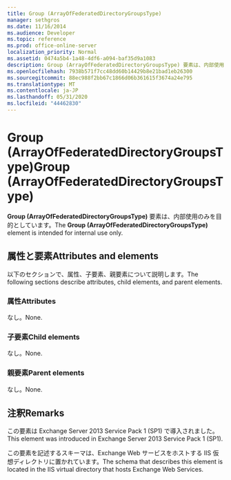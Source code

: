 ```yaml
---
title: Group (ArrayOfFederatedDirectoryGroupsType)
manager: sethgros
ms.date: 11/16/2014
ms.audience: Developer
ms.topic: reference
ms.prod: office-online-server
localization_priority: Normal
ms.assetid: 0474a5b4-1a48-4df6-a094-baf35d9a1083
description: Group (ArrayOfFederatedDirectoryGroupsType) 要素は、内部使用のみを目的としています。
ms.openlocfilehash: 7938b571f7cc48dd60b14429b8e21bad1eb26300
ms.sourcegitcommit: 88ec988f2bb67c1866d06b361615f3674a24e795
ms.translationtype: MT
ms.contentlocale: ja-JP
ms.lasthandoff: 05/31/2020
ms.locfileid: "44462830"
---
```

# <a name="group-arrayoffederateddirectorygroupstype"></a><span data-ttu-id="98e0f-103">Group (ArrayOfFederatedDirectoryGroupsType)</span><span class="sxs-lookup"><span data-stu-id="98e0f-103">Group (ArrayOfFederatedDirectoryGroupsType)</span></span>

<span data-ttu-id="98e0f-104">**Group (ArrayOfFederatedDirectoryGroupsType)** 要素は、内部使用のみを目的としています。</span><span class="sxs-lookup"><span data-stu-id="98e0f-104">The **Group (ArrayOfFederatedDirectoryGroupsType)** element is intended for internal use only.</span></span> 

## <a name="attributes-and-elements"></a><span data-ttu-id="98e0f-105">属性と要素</span><span class="sxs-lookup"><span data-stu-id="98e0f-105">Attributes and elements</span></span>

<span data-ttu-id="98e0f-106">以下のセクションで、属性、子要素、親要素について説明します。</span><span class="sxs-lookup"><span data-stu-id="98e0f-106">The following sections describe attributes, child elements, and parent elements.</span></span>
  
### <a name="attributes"></a><span data-ttu-id="98e0f-107">属性</span><span class="sxs-lookup"><span data-stu-id="98e0f-107">Attributes</span></span>

<span data-ttu-id="98e0f-108">なし。</span><span class="sxs-lookup"><span data-stu-id="98e0f-108">None.</span></span>
  
### <a name="child-elements"></a><span data-ttu-id="98e0f-109">子要素</span><span class="sxs-lookup"><span data-stu-id="98e0f-109">Child elements</span></span>

<span data-ttu-id="98e0f-110">なし。</span><span class="sxs-lookup"><span data-stu-id="98e0f-110">None.</span></span>
  
### <a name="parent-elements"></a><span data-ttu-id="98e0f-111">親要素</span><span class="sxs-lookup"><span data-stu-id="98e0f-111">Parent elements</span></span>

<span data-ttu-id="98e0f-112">なし。</span><span class="sxs-lookup"><span data-stu-id="98e0f-112">None.</span></span>
  
## <a name="remarks"></a><span data-ttu-id="98e0f-113">注釈</span><span class="sxs-lookup"><span data-stu-id="98e0f-113">Remarks</span></span>

<span data-ttu-id="98e0f-114">この要素は Exchange Server 2013 Service Pack 1 (SP1) で導入されました。</span><span class="sxs-lookup"><span data-stu-id="98e0f-114">This element was introduced in Exchange Server 2013 Service Pack 1 (SP1).</span></span>
  
<span data-ttu-id="98e0f-115">この要素を記述するスキーマは、Exchange Web サービスをホストする IIS 仮想ディレクトリに置かれています。</span><span class="sxs-lookup"><span data-stu-id="98e0f-115">The schema that describes this element is located in the IIS virtual directory that hosts Exchange Web Services.</span></span>
  

